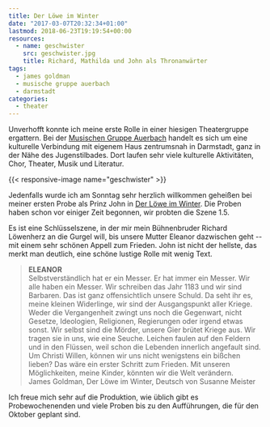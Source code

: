 ```yaml
---
title: Der Löwe im Winter
date: "2017-03-07T20:32:34+01:00"
lastmod: 2018-06-23T19:19:54+00:00
resources:
  - name: geschwister
    src: geschwister.jpg
    title: Richard, Mathilda und John als Thronanwärter
tags: 
  - james goldman
  - musische gruppe auerbach
  - darmstadt
categories:
  - theater
---
```

Unverhofft konnte ich meine erste Rolle in einer hiesigen Theatergruppe ergattern. Bei der [Musischen Gruppe Auerbach](https://mga-darmstadt.de/) handelt es sich um eine kulturelle Verbindung mit eigenem Haus zentrumsnah in Darmstadt, ganz in der Nähe des Jugenstilbades. Dort laufen sehr viele kulturelle Aktivitäten, Chor, Theater, Musik und Literatur. 

<!--more-->

{{< responsive-image name="geschwister" >}}

Jedenfalls wurde ich am Sonntag sehr herzlich willkommen geheißen bei meiner ersten Probe als Prinz John in [Der Löwe im Winter](https://de.wikipedia.org/wiki/Der_L%C3%B6we_im_Winter). Die Proben haben schon vor einiger Zeit begonnen, wir probten die Szene 1.5. 

Es ist eine Schlüsselszene, in der mir mein Bühnenbruder Richard Löwenherz an die Gurgel will, bis unsere Mutter Eleanor dazwischen geht -- mit einem sehr schönen Appell zum Frieden. John ist nicht der hellste, das merkt man deutlich, eine schöne lustige Rolle mit wenig Text. 

<blockquote class="blockquote">
  <strong>ELEANOR</strong><br>
  Selbstverständlich hat er ein Messer. Er hat immer ein Messer. Wir alle haben ein Messer. Wir schreiben das Jahr 1183 und wir sind Barbaren. Das ist ganz offensichtlich unsere Schuld. Da seht ihr es, meine kleinen Widerlinge, wir sind der Ausgangspunkt aller Kriege. Weder die Vergangenheit zwingt uns noch die Gegenwart, nicht Gesetze, Ideologien, Religionen, Regierungen oder irgend etwas sonst. Wir selbst sind die Mörder, unsere Gier brütet Kriege aus. Wir tragen sie in uns, wie eine Seuche. Leichen faulen auf den Feldern und in den Flüssen, weil schon die Lebenden innerlich angefault sind. Um Christi Willen, können wir uns nicht wenigstens ein bißchen lieben? Das wäre ein erster Schritt zum Frieden. Mit unseren Möglichkeiten, meine Kinder, könnten wir die Welt verändern.
  <footer class="blockquote-footer">James Goldman, Der Löwe im Winter, Deutsch von Susanne Meister</footer>
</blockquote>

Ich freue mich sehr auf die Produktion, wie üblich gibt es Probewochenenden und viele Proben bis zu den Aufführungen, die für den Oktober geplant sind. 